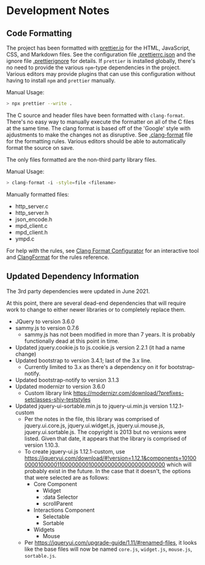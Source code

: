 # Development Notes

## Code Formatting

The project has been formatted with [prettier.io](https://prettier.io/) for the HTML, JavaScript, CSS, and Markdown files. See the configuration file [.prettierrc.json](./.prettierrc.json) and the ignore file [.prettierignore](./.prettierignore) for details. If `prettier` is installed globally, there's no need to provide the various `npm`-type dependencies in the project. Various editors may provide plugins that can use this configuration without having to install `npm` and `prettier` manually.

Manual Usage:

```bash
> npx prettier --write .
```

The C source and header files have been formatted with `clang-format`. There's no easy way to manually execute the formatter on all of the C files at the same time. The clang format is based off of the 'Google' style with ajdustments to make the changes not as disruptive. See [.clang-format](./.clang-format) file for the formatting rules. Various editors should be able to automatically format the source on save.

The only files formatted are the non-third party library files.

Manual Usage:

```bash
> clang-format -i -style=file <filename>
```

Manually formatted files:

-   http_server.c
-   http_server.h
-   json_encode.h
-   mpd_client.c
-   mpd_client.h
-   ympd.c

For help with the rules, see [Clang Format Configurator](https://zed0.co.uk/clang-format-configurator/) for an interactive tool and [ClangFormat](https://clang.llvm.org/docs/ClangFormat.html) for the rules reference.

## Updated Dependency Information

The 3rd party dependencies were updated in June 2021.

At this point, there are several dead-end dependencies that will require work to change to either newer libraries or to completely replace them.

-   JQuery to version 3.6.0
-   sammy.js to version 0.7.6
    -   sammy.js has not been modified in more than 7 years. It is probably functionally dead at this point in time.
-   Updated jquery.cookie.js to js.cookie.js version 2.2.1 (it had a name change)
-   Updated bootstrap to version 3.4.1; last of the 3.x line.
    -   Currently limited to 3.x as there's a dependency on it for bootstrap-notify.
-   Updated bootstrap-notify to version 3.1.3
-   Updated modernizr to version 3.6.0
    -   Custom library link https://modernizr.com/download/?prefixes-setclasses-shiv-teststyles
-   Updated jquery-ui-sortable.min.js to jquery-ui.min.js version 1.12.1-custom
    -   Per the notes in the file, this library was comprised of jquery.ui.core.js, jquery.ui.widget.js, jquery.ui.mouse.js, jquery.ui.sortable.js. The copyright is 2013 but no versions were listed. Given that date, it appears that the library is comprised of version 1.10.3.
    -   To create jquery-ui.js 1.12.1-custom, use https://jqueryui.com/download/#!version=1.12.1&components=101000000100000110000000010000000000000000000000 which will probably exist in the future. In the case that it doesn't, the options that were selected are as follows:
        -   Core Component
            -   Widget
            -   :data Selector
            -   scrollParent
        -   Interactions Component
            -   Selectable
            -   Sortable
        -   Widgets
            -   Mouse
    -   Per https://jqueryui.com/upgrade-guide/1.11/#renamed-files, it looks like the base files will now be named `core.js`, `widget.js`, `mouse.js`, `sortable.js`.
